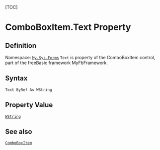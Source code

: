 [TOC]
# ComboBoxItem.Text Property

## Definition
Namespace: [`My.Sys.Forms`](My.Sys.Forms.md)
`Text` is property of the ComboBoxItem control, part of the freeBasic framework MyFbFramework.
## Syntax
```freeBasic
Text ByRef As WString
```
## Property Value
[`WString`]("https://www.freebasic.net/wiki/KeyPgWString")
## See also
[`ComboBoxItem`](ComboBoxItem.md)
